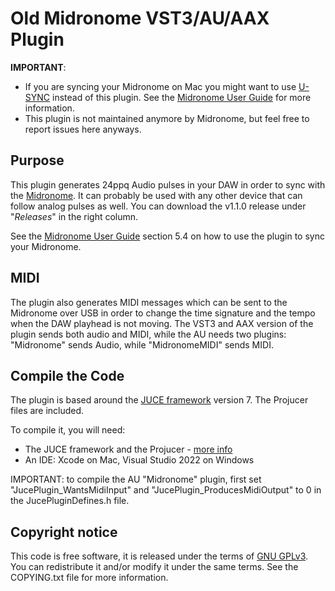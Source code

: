 # Old Midronome VST3/AU/AAX Plugin

**IMPORTANT**:
* If you are syncing your Midronome on Mac you might want to use [U-SYNC](https://midronome.com/support) instead of this plugin. See the [Midronome User Guide](https://go.midronome.com/userguide) for more information.
* This plugin is not maintained anymore by Midronome, but feel free to report issues here anyways.


## Purpose

This plugin generates 24ppq Audio pulses in your DAW in order to sync with the [Midronome](https://www.midronome.com/). It can probably be used with any other device that can follow analog pulses as well.
You can download the v1.1.0 release under "*Releases*" in the right column.

See the [Midronome User Guide](https://go.midronome.com/userguide) section 5.4 on how to use the plugin to sync your Midronome. 

## MIDI

The plugin also generates MIDI messages which can be sent to the Midronome over USB in order to change the time signature and the tempo when the DAW playhead is not moving.
The VST3 and AAX version of the plugin sends both audio and MIDI, while the AU needs two plugins: "Midronome" sends Audio, while "MidronomeMIDI" sends MIDI.


## Compile the Code

The plugin is based around the [JUCE framework](https://juce.com/) version 7. The Projucer files are included.

To compile it, you will need:
* The JUCE framework and the Projucer - [more info](https://juce.com/download/)
* An IDE: Xcode on Mac, Visual Studio 2022 on Windows

IMPORTANT: to compile the AU "Midronome" plugin, first set "JucePlugin_WantsMidiInput" and "JucePlugin_ProducesMidiOutput" to 0 in the JucePluginDefines.h file.


## Copyright notice

This code is free software, it is released under the terms of [GNU GPLv3](https://www.gnu.org/licenses/gpl-3.0.en.html). You can redistribute it and/or modify it under the same terms. See the COPYING.txt file for more information.
